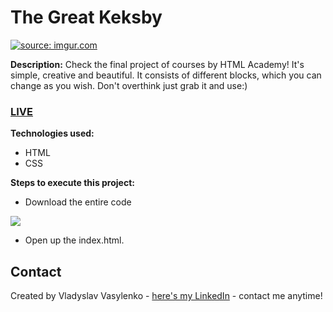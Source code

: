 # The Great Keksby
<a href="https://imgur.com/Fth1L4i"><img src="https://i.imgur.com/Fth1L4i.gif" title="source: imgur.com" /></a>

**Description:**
Check the final project of courses by HTML Academy! It's simple, creative and beautiful. It consists of different blocks, which you can change as you wish. Don't overthink just grab it and use:)
### [LIVE](https://richboyscrytoo.github.io/The-Great-Keksby/)
**Technologies used:**
 - HTML
 - CSS

 **Steps to execute this project:**
 - Download the entire code
 
![](https://i.imgur.com/mzqjgS4.png)
 - Open up the index.html.
 
## Contact
Created by Vladyslav Vasylenko - [here's my LinkedIn](https://www.linkedin.com/in/vladvasylenko/) - contact me anytime!
